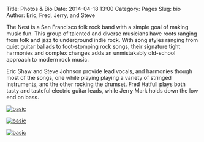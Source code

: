 Title: Photos & Bio
Date: 2014-04-18 13:00
Category: Pages
Slug: bio
Author: Eric, Fred, Jerry, and Steve

The Nest is a San Francisco folk rock band with a simple goal of making music
fun. This group of talented and diverse musicians have roots ranging from folk
and jazz to underground indie rock. With song styles ranging from quiet guitar
ballads to foot-stomping rock songs, their signature tight harmonies and
complex changes adds an unmistakably old-school approach to modern rock music.

Eric Shaw and Steve Johnson provide lead vocals, and harmonies though most of
the songs, one while playing playing a variety of stringed instruments, and the
other rocking the drumset. Fred Hatfull plays both tasty and tasteful electric
guitar leads, while Jerry Mark holds down the low end on bass.

[![basic](/images/thumb_The_Nest_basic.jpg)](/images/The_Nest_basic.jpg)

[![basic](/images/thumb_The_Nest_doorway.jpg)](/images/The_Nest_doorway.jpg)

[![basic](/images/thumb_The_Nest_greendoor.jpg)](/images/The_Nest_greendoor.jpg)

